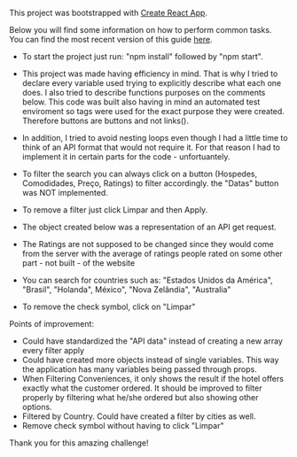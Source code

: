This project was bootstrapped with [Create React App](https://github.com/facebook/create-react-app).

Below you will find some information on how to perform common tasks.<br>
You can find the most recent version of this guide [here](https://github.com/facebook/create-react-app/blob/master/packages/react-scripts/template/README.md).

 *  To start the project just run: "npm install" followed by "npm start".
 
 * This project was made having efficiency in mind. That is why I tried to declare every variable used
trying to explicitly describe what each one does. I also tried to describe functions purposes on the comments below.
This code was built also having in mind an automated test enviroment so tags were used for the exact purpose they were created.
Therefore buttons are buttons and not links(<a></a>).

* In addition, I tried to avoid nesting loops even though I had a little time to think of an API format that would not require it.
For that reason I had to implement it in certain parts for the code - unfortuantely.
* To filter the search you can always click on a button (Hospedes, Comodidades, Preço, Ratings) to filter accordingly.
the "Datas" button was NOT implemented.
* To remove a filter just click Limpar and then Apply. 
* The object created below was a representation of an API get request.
* The Ratings are not supposed to be changed since they would come from the server with the average of ratings people rated on some other part - not built - of the website
* You can search for countries such as: "Estados Unidos da América", "Brasil", "Holanda", México", "Nova Zelândia", "Australia"
* To remove the check symbol, click on "Limpar"

Points of improvement: 
* Could have standardized the "API data" instead of creating a new array every filter apply
* Could have created more objects instead of single variables. This way the application has many variables being passed through props.
* When Filtering Conveniences, it only shows the result if the hotel offers exactly what the customer ordered. It should be improved to filter properly by filtering what he/she ordered but also showing other options.
* Filtered by Country. Could have created a filter by cities as well.
* Remove check symbol without having to click "Limpar"

Thank you for this amazing challenge!
